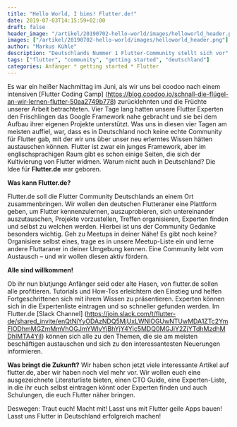 ```yaml
---
title: "Hello World, I bims! Flutter.de!"
date: 2019-07-03T14:15:59+02:00
draft: false
header_image: "/artikel/20190702-hello-world/images/helloworld_header.png"
images: ["/artikel/20190702-hello-world/images/helloworld_header.png"]
author: "Markus Kühle"
description: "Deutschlands Nummer 1 Flutter-Community stellt sich vor"
tags: ["flutter", "community", "getting started", "deutschland"]
categories: Anfänger * getting started * Flutter
---
```

 Es war ein heißer Nachmittag im Juni, als wir uns bei coodoo nach einem intensiven [Flutter Coding Camp] (https://blog.coodoo.io/schnall-die-flügel-an-wir-lernen-flutter-50aa2749b778) zurücklehnten und die Früchte unserer Arbeit betrachteten. Vier Tage lang hatten unsere Flutter Experten den Frischlingen das Google Framework nahe gebracht und sie bei dem Aufbau ihrer eigenen Projekte unterstützt. Was uns in diesen vier Tagen am meisten auffiel, war, dass es in Deutschland noch
 keine echte Community für Flutter gab, mit der wir uns über unser neu erlerntes Wissen hätten austauschen können. Flutter ist zwar ein junges Framework, aber im englischsprachigen Raum gibt es schon einige Seiten, die sich der Kultivierung von Flutter widmen. Warum nicht auch in Deutschland?
 Die Idee für **Flutter.de** war geboren.

 **Was kann Flutter.de?**

Flutter.de soll die Flutter Community Deutschlands an einem Ort zusammenbringen. Wir wollen den deutschen Flutteraner eine Plattform geben, um Flutter kennenzulernen, auszuprobieren, sich untereinander auszutauschen, Projekte vorzustellen, Treffen organisieren, Experten finden und selbst zu welchen werden. 
Hierbei ist uns der Community Gedanke besonders wichtig. Geh zu Meetups in deiner Nähe! Es gibt noch keine? Organisiere selbst eines, trage es in unsere Meetup-Liste ein und lerne andere Fluttaraner in deiner Umgebung kennen. Eine Community lebt vom Austausch – und wir wollen diesen aktiv fördern.

**Alle sind willkommen!**

Ob ihr nun blutjunge Anfänger seid oder alte Hasen, von flutter.de sollen alle profitieren. Tutorials und How-Tos erleichtern den Einstieg und helfen Fortgeschrittenen sich mit ihrem Wissen zu präsentieren. Experten können sich in die Expertenliste eintragen und so schneller gefunden werden. Im Flutter.de [Slack Channel] (https://join.slack.com/t/flutter-de/shared_invite/enQtNjYyODAzNDQ5MjUxLWNlOGUwNTUwMDA1ZTc2YmFlODhmMGZmMmVhOGJmYWIyYjBhYjY4Yjc5MDQ0MGJiY2ZjYTdhMzdhMDhlMTA4YjI) können sich alle zu den Themen, die sie am meisten beschäftigen austauschen und sich zu den interessantesten Neuerungen informieren.

**Was bringt die Zukunft?**
Wir haben schon jetzt viele interessante Artikel auf flutter.de, aber wir haben noch viel mehr vor. Wir wollen euch eine ausgezeichnete Literaturliste bieten, einen CTO Guide, eine Experten-Liste, in die ihr euch selbst eintragen könnt oder Experten finden und auch Schulungen, die euch Flutter näher bringen.

Deswegen: Traut euch! Macht mit! Lasst uns mit Flutter geile Apps bauen! Lasst uns Flutter in Deutschland erfolgreich machen!